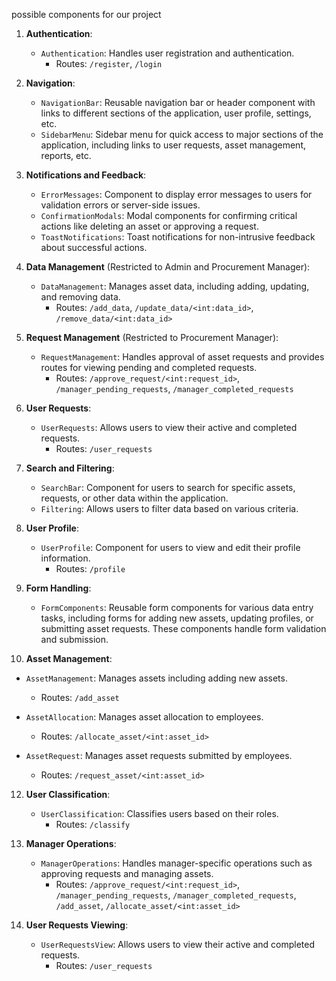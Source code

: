  
 possible components for our project 
1. **Authentication**:
   - `Authentication`: Handles user registration and authentication.
     - Routes: `/register`, `/login`

2. **Navigation**:
   - `NavigationBar`: Reusable navigation bar or header component with links to different sections of the application, user profile, settings, etc.
   - `SidebarMenu`: Sidebar menu for quick access to major sections of the application, including links to user requests, asset management, reports, etc.

3. **Notifications and Feedback**:
   - `ErrorMessages`: Component to display error messages to users for validation errors or server-side issues.
   - `ConfirmationModals`: Modal components for confirming critical actions like deleting an asset or approving a request.
   - `ToastNotifications`: Toast notifications for non-intrusive feedback about successful actions.

4. **Data Management** (Restricted to Admin and Procurement Manager):
   - `DataManagement`: Manages asset data, including adding, updating, and removing data.
     - Routes: `/add_data`, `/update_data/<int:data_id>`, `/remove_data/<int:data_id>`

5. **Request Management** (Restricted to Procurement Manager):
   - `RequestManagement`: Handles approval of asset requests and provides routes for viewing pending and completed requests.
     - Routes: `/approve_request/<int:request_id>`, `/manager_pending_requests`, `/manager_completed_requests`

6. **User Requests**:
   - `UserRequests`: Allows users to view their active and completed requests.
     - Routes: `/user_requests`

7. **Search and Filtering**:
   - `SearchBar`: Component for users to search for specific assets, requests, or other data within the application.
   - `Filtering`: Allows users to filter data based on various criteria.

8. **User Profile**:
   - `UserProfile`: Component for users to view and edit their profile information.
     - Routes: `/profile`

9. **Form Handling**:
   - `FormComponents`: Reusable form components for various data entry tasks, including forms for adding new assets, updating profiles, or submitting asset requests. These components handle form validation and submission.


11. **Asset Management**:
   - `AssetManagement`: Manages assets including adding new assets.
     - Routes: `/add_asset`
     
   - `AssetAllocation`: Manages asset allocation to employees.
     - Routes: `/allocate_asset/<int:asset_id>`

   - `AssetRequest`: Manages asset requests submitted by employees.
     - Routes: `/request_asset/<int:asset_id>`

12. **User Classification**:
    - `UserClassification`: Classifies users based on their roles.
      - Routes: `/classify`

13. **Manager Operations**:
    - `ManagerOperations`: Handles manager-specific operations such as approving requests and managing assets.
      - Routes: `/approve_request/<int:request_id>`, `/manager_pending_requests`, `/manager_completed_requests`, `/add_asset`, `/allocate_asset/<int:asset_id>`

14. **User Requests Viewing**:
    - `UserRequestsView`: Allows users to view their active and completed requests.
      - Routes: `/user_requests`

